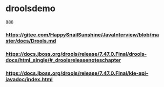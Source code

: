 # droolsdemo
888
###  https://gitee.com/HappySnailSunshine/JavaInterview/blob/master/docs/Drools.md

###  https://docs.jboss.org/drools/release/7.47.0.Final/drools-docs/html_single/#_droolsreleasenoteschapter

### https://docs.jboss.org/drools/release/7.47.0.Final/kie-api-javadoc/index.html
